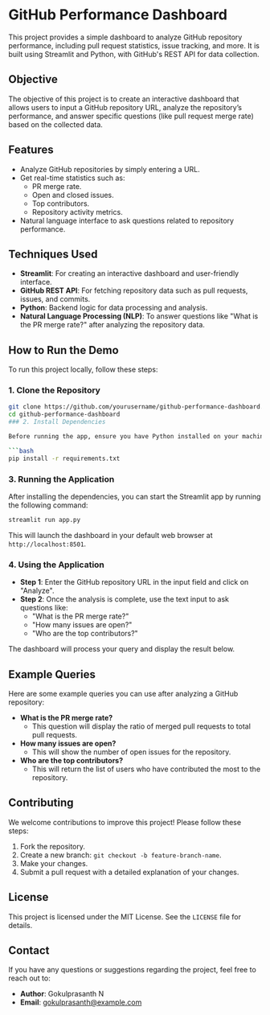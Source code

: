# GitHub Performance Dashboard

This project provides a simple dashboard to analyze GitHub repository performance, including pull request statistics, issue tracking, and more. It is built using Streamlit and Python, with GitHub's REST API for data collection.

## Objective

The objective of this project is to create an interactive dashboard that allows users to input a GitHub repository URL, analyze the repository’s performance, and answer specific questions (like pull request merge rate) based on the collected data.

## Features

- Analyze GitHub repositories by simply entering a URL.
- Get real-time statistics such as:
  - PR merge rate.
  - Open and closed issues.
  - Top contributors.
  - Repository activity metrics.
- Natural language interface to ask questions related to repository performance.

## Techniques Used

- **Streamlit**: For creating an interactive dashboard and user-friendly interface.
- **GitHub REST API**: For fetching repository data such as pull requests, issues, and commits.
- **Python**: Backend logic for data processing and analysis.
- **Natural Language Processing (NLP)**: To answer questions like "What is the PR merge rate?" after analyzing the repository data.

## How to Run the Demo

To run this project locally, follow these steps:

### 1. Clone the Repository

```bash
git clone https://github.com/yourusername/github-performance-dashboard.git
cd github-performance-dashboard
### 2. Install Dependencies

Before running the app, ensure you have Python installed on your machine (preferably version 3.7+). Then, install the required packages by running:

```bash
pip install -r requirements.txt
```

### 3. Running the Application

After installing the dependencies, you can start the Streamlit app by running the following command:

```bash
streamlit run app.py
```

This will launch the dashboard in your default web browser at `http://localhost:8501`.

### 4. Using the Application

- **Step 1**: Enter the GitHub repository URL in the input field and click on "Analyze".
- **Step 2**: Once the analysis is complete, use the text input to ask questions like:
  - "What is the PR merge rate?"
  - "How many issues are open?"
  - "Who are the top contributors?"

The dashboard will process your query and display the result below.


## Example Queries

Here are some example queries you can use after analyzing a GitHub repository:

- **What is the PR merge rate?**
  - This question will display the ratio of merged pull requests to total pull requests.
- **How many issues are open?**
  - This will show the number of open issues for the repository.
- **Who are the top contributors?**
  - This will return the list of users who have contributed the most to the repository.

## Contributing

We welcome contributions to improve this project! Please follow these steps:

1. Fork the repository.
2. Create a new branch: `git checkout -b feature-branch-name`.
3. Make your changes.
4. Submit a pull request with a detailed explanation of your changes.

## License

This project is licensed under the MIT License. See the `LICENSE` file for details.

## Contact

If you have any questions or suggestions regarding the project, feel free to reach out to:

- **Author**: Gokulprasanth N
- **Email**: gokulprasanth@example.com
```
